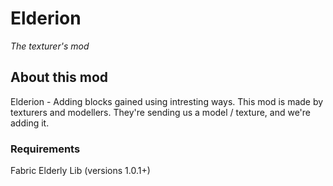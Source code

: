 # Elderion 
_The texturer's mod_
## About this mod
Elderion - Adding blocks gained using intresting ways.
This mod is made by texturers and modellers.
They're sending us a model / texture,
and we're adding it.
### Requirements
Fabric
Elderly Lib (versions 1.0.1+)
